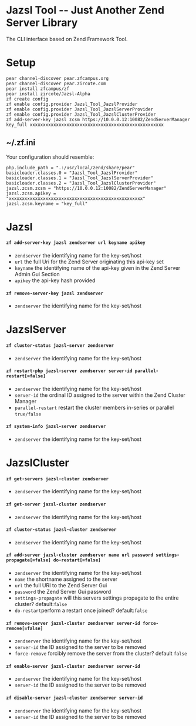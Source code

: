 
# Jazsl Tool -- Just Another Zend Server Library
The CLI interface based on Zend Framework Tool.

# Setup

    pear channel-discover pear.zfcampus.org
    pear channel-discover pear.zircote.com
    pear install zfcampus/zf
    pear install zircote/Jazsl-Alpha
    zf create config
    zf enable config.provider Jazsl_Tool_JazslProvider
    zf enable config.provider Jazsl_Tool_JazslServerProvider
    zf enable config.provider Jazsl_Tool_JazslClusterProvider
    zf add-server-key jazsl zcsm https://10.0.0.12:10082/ZendServerManager key_full xxxxxxxxxxxxxxxxxxxxxxxxxxxxxxxxxxxxxxxxxxxxxxxxxxx


## ~/.zf.ini
Your configuration should resemble:

    php.include_path = ".:/usr/local/zend/share/pear"
    basicloader.classes.0 = "Jazsl_Tool_JazslProvider"
    basicloader.classes.1 = "Jazsl_Tool_JazslServerProvider"
    basicloader.classes.2 = "Jazsl_Tool_JazslClusterProvider"
    jazsl.zcsm.zcsm = "https://10.0.0.12:10082/ZendServerManager"
    jazsl.zcsm.apikey = "xxxxxxxxxxxxxxxxxxxxxxxxxxxxxxxxxxxxxxxxxxxxxxxxxxx"
    jazsl.zcsm.keyname = "key_full"


# Jazsl
#### `zf add-server-key jazsl zendserver url keyname apikey`
* `zendserver` the identifying name for the key-set/host
* `url` the full Uri for the Zend Server originating this api-key set
* `keyname` the identifying name of the api-key given in the Zend Server Admin Gui Section
* `apikey` the api-key hash provided

#### `zf remove-server-key jazsl zendserver`
* `zendserver` the identifying name for the key-set/host

# JazslServer
#### `zf cluster-status jazsl-server zendserver`
* `zendserver` the identifying name for the key-set/host

#### `zf restart-php jazsl-server zendserver server-id parallel-restart[=false]`
* `zendserver` the identifying name for the key-set/host
* `server-id` the ordinal ID assigned to the server within the Zend Cluster Manager
* `parallel-restart` restart the cluster members in-series or parallel `true/false`

#### `zf system-info jazsl-server zendserver`
* `zendserver` the identifying name for the key-set/host

# JazslCluster
#### `zf get-servers jazsl-cluster zendserver`
* `zendserver` the identifying name for the key-set/host

#### `zf get-server jazsl-cluster zendserver`
* `zendserver` the identifying name for the key-set/host

#### `zf cluster-status jazsl-cluster zendserver`
* `zendserver` the identifying name for the key-set/host

#### `zf add-server jazsl-cluster zendserver name url password settings-propagate[=false] do-restart[=false]`
* `zendserver` the identifying name for the key-set/host
* `name` the shortname assigned to the server
* `url` the full URI to the Zend Server Gui
* `password` the Zend Server Gui password
* `settings-propagate` will this servers settings propagate to the entire cluster? default:`false` 
* `do-restart`perform a restart once joined? default:`false`

#### `zf remove-server jazsl-cluster zendserver server-id force-remove[=false]`
* `zendserver` the identifying name for the key-set/host
* `server-id` the ID assigned to the server to be removed 
* `force-remove` forcibly remove the server from the cluster? default `false`

#### `zf enable-server jazsl-cluster zendserver server-id`
* `zendserver` the identifying name for the key-set/host
* `server-id` the ID assigned to the server to be removed 

#### `zf disable-server jazsl-cluster zendserver server-id`
* `zendserver` the identifying name for the key-set/host
* `server-id` the ID assigned to the server to be removed



 